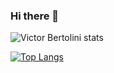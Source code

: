 ### Hi there 👋

![Victor Bertolini stats](https://github-readme-stats.vercel.app/api?username=VictorBertolini&show_icons=true&theme=radical)

[![Top Langs](https://github-readme-stats.vercel.app/api/top-langs/?username=VictorBertolini&layout=donut-vertical&theme=radical)](https://github.com/VictorBertolini/github-readme-stats)

